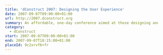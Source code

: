 ```yaml
---
title: 'dConstruct 2007: Designing the User Experience'
date: 2007-09-07T09:00:00+01:00
url: http://2007.dconstruct.org
summary: An affordable, one-day conference aimed at those designing and building the latest generation of web-based applications.
category:
  - dConstruct
start: 2007-09-07T09:00:00+01:00
end: 2007-09-07T18:15:00+01:00
placeId: 9c2xrvf6+fr
---
```

